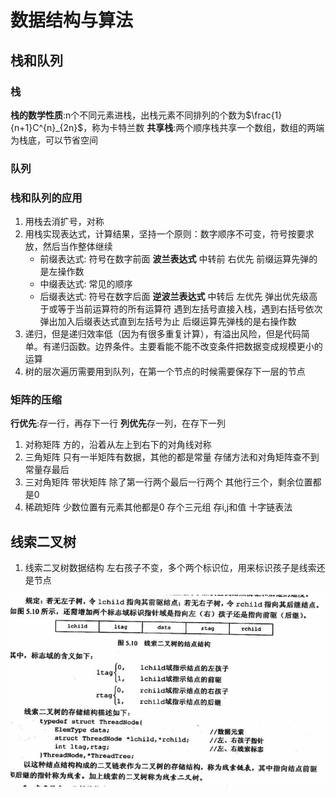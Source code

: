 # 数据结构与算法

## 栈和队列

### 栈

**栈的数学性质**:n个不同元素进栈，出栈元素不同排列的个数为$\frac{1}{n+1}C^{n}_{2n}$，称为卡特兰数
**共享栈**:两个顺序栈共享一个数组，数组的两端为栈底，可以节省空间

### 队列

### 栈和队列的应用

1. 用栈去消扩号，对称
2. 用栈实现表达式，计算结果，坚持一个原则：数字顺序不可变，符号按要求放，然后当作整体继续
    * 前缀表达式: 符号在数字前面  **波兰表达式**    中转前 右优先   前缀运算先弹的是左操作数
    * 中缀表达式: 常见的顺序
    * 后缀表达式: 符号在数字后面  **逆波兰表达式**  中转后 左优先 弹出优先级高于或等于当前运算符的所有运算符 遇到左括号直接入栈，遇到右括号依次弹出加入后缀表达式直到左括号为止    后缀运算先弹栈的是右操作数
3. 递归，但是递归效率低（因为有很多重复计算），有溢出风险，但是代码简单。有递归函数。边界条件。主要看能不能不改变条件把数据变成规模更小的运算
4. 树的层次遍历需要用到队列，在第一个节点的时候需要保存下一层的节点

### 矩阵的压缩

**行优先**:存一行，再存下一行
**列优先**存一列，在存下一列

1. 对称矩阵  方的，沿着从左上到右下的对角线对称
2. 三角矩阵  只有一半矩阵有数据，其他的都是常量 存储方法和对角矩阵查不到 常量存最后
3. 三对角矩阵  带状矩阵  除了第一行两个最后一行两个 其他行三个，剩余位置都是0
4. 稀疏矩阵   少数位置有元素其他都是0    存个三元组 存i,j和值    十字链表法

## 线索二叉树

1. 线索二叉树数据结构  左右孩子不变，多个两个标识位，用来标识孩子是线索还是节点

![image-20230428090011965](./imgs/image-20230428090011965.png)
